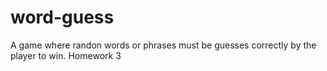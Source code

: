 # word-guess
A game where randon words or phrases must be guesses correctly by the player to win. Homework 3
